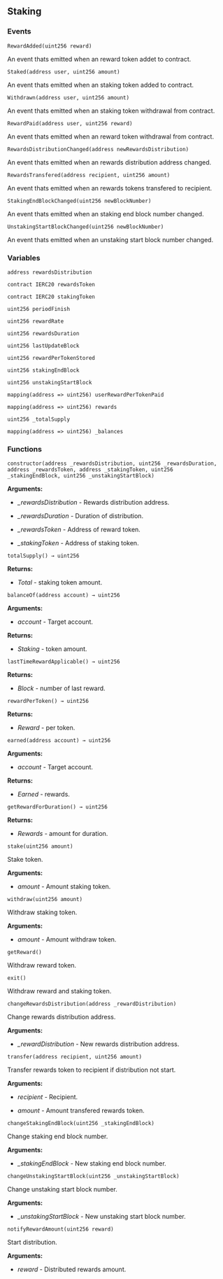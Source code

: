 ## Staking





### Events
```solidity
RewardAdded(uint256 reward)
```

An event thats emitted when an reward token addet to contract.



```solidity
Staked(address user, uint256 amount)
```

An event thats emitted when an staking token added to contract.



```solidity
Withdrawn(address user, uint256 amount)
```

An event thats emitted when an staking token withdrawal from contract.



```solidity
RewardPaid(address user, uint256 reward)
```

An event thats emitted when an reward token withdrawal from contract.



```solidity
RewardsDistributionChanged(address newRewardsDistribution)
```

An event thats emitted when an rewards distribution address changed.



```solidity
RewardsTransfered(address recipient, uint256 amount)
```

An event thats emitted when an rewards tokens transfered to recipient.



```solidity
StakingEndBlockChanged(uint256 newBlockNumber)
```

An event thats emitted when an staking end block number changed.



```solidity
UnstakingStartBlockChanged(uint256 newBlockNumber)
```

An event thats emitted when an unstaking start block number changed.




### Variables
```solidity
address rewardsDistribution
```

```solidity
contract IERC20 rewardsToken
```

```solidity
contract IERC20 stakingToken
```

```solidity
uint256 periodFinish
```

```solidity
uint256 rewardRate
```

```solidity
uint256 rewardsDuration
```

```solidity
uint256 lastUpdateBlock
```

```solidity
uint256 rewardPerTokenStored
```

```solidity
uint256 stakingEndBlock
```

```solidity
uint256 unstakingStartBlock
```

```solidity
mapping(address => uint256) userRewardPerTokenPaid
```

```solidity
mapping(address => uint256) rewards
```

```solidity
uint256 _totalSupply
```

```solidity
mapping(address => uint256) _balances
```


### Functions
```solidity
constructor(address _rewardsDistribution, uint256 _rewardsDuration, address _rewardsToken, address _stakingToken, uint256 _stakingEndBlock, uint256 _unstakingStartBlock)
```





**Arguments:**
- *_rewardsDistribution* - Rewards distribution address.

- *_rewardsDuration* - Duration of distribution.

- *_rewardsToken* - Address of reward token.

- *_stakingToken* - Address of staking token.

```solidity
totalSupply() → uint256
```





**Returns:**
- *Total* - staking token amount.

```solidity
balanceOf(address account) → uint256
```





**Arguments:**
- *account* - Target account.


**Returns:**
- *Staking* - token amount.

```solidity
lastTimeRewardApplicable() → uint256
```





**Returns:**
- *Block* - number of last reward.

```solidity
rewardPerToken() → uint256
```





**Returns:**
- *Reward* - per token.

```solidity
earned(address account) → uint256
```





**Arguments:**
- *account* - Target account.


**Returns:**
- *Earned* - rewards.

```solidity
getRewardForDuration() → uint256
```





**Returns:**
- *Rewards* - amount for duration.

```solidity
stake(uint256 amount)
```

Stake token.




**Arguments:**
- *amount* - Amount staking token.

```solidity
withdraw(uint256 amount)
```

Withdraw staking token.




**Arguments:**
- *amount* - Amount withdraw token.

```solidity
getReward()
```

Withdraw reward token.



```solidity
exit()
```

Withdraw reward and staking token.



```solidity
changeRewardsDistribution(address _rewardDistribution)
```

Change rewards distribution address.




**Arguments:**
- *_rewardDistribution* - New rewards distribution address.

```solidity
transfer(address recipient, uint256 amount)
```

Transfer rewards token to recipient if distribution not start.




**Arguments:**
- *recipient* - Recipient.

- *amount* - Amount transfered rewards token.

```solidity
changeStakingEndBlock(uint256 _stakingEndBlock)
```

Change staking end block number.




**Arguments:**
- *_stakingEndBlock* - New staking end block number.

```solidity
changeUnstakingStartBlock(uint256 _unstakingStartBlock)
```

Change unstaking start block number.




**Arguments:**
- *_unstakingStartBlock* - New unstaking start block number.

```solidity
notifyRewardAmount(uint256 reward)
```

Start distribution.




**Arguments:**
- *reward* - Distributed rewards amount.


